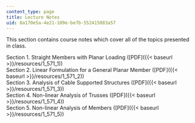 ```yaml
---
content_type: page
title: Lecture Notes
uid: 8a170e5a-4e21-109e-be7b-552415083a57
---
```


This section contains course notes which cover all of the topics presented in class.

Section 1. Straight Members with Planar Loading ([PDF]({{< baseurl >}}/resources/1_571_1))  
Section 2. Linear Formulation for a General Planar Member ([PDF]({{< baseurl >}}/resources/1_571_2))  
Section 3. Analysis of Cable Supported Structures ([PDF]({{< baseurl >}}/resources/1_571_3))  
Section 4. Non-linear Analysis of Trusses ([PDF]({{< baseurl >}}/resources/1_571_4))  
Section 5. Non-linear Analysis of Members ([PDF]({{< baseurl >}}/resources/1_571_5))